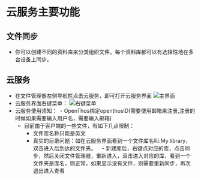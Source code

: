 # 云服务主要功能

## 文件同步
- 你可以创建不同的资料库来分类组织文件。每个资料库都可以有选择性地在多台设备上同步。

## 云服务
- 在文件管理器左侧导航栏点击云服务，即可打开云服务界面
  ![主界面](https://github.com/openthos/desktop-analysis/blob/master/image/HomeUI.png)
- 云服务界面右键菜单：
  ![右键菜单](https://github.com/openthos/desktop-analysis/blob/master/image/menu_folder.png)
- 云服务使用须知：
  - OpenThos绑定openthosID(需要使用邮箱来注册,注册的时候如果需要输入用户名，需要输入邮箱)
  - 目前由于客户端的一些文件，有如下几点限制：
    - 文件库名称只能是英文
    - 真实的目录问题：如在云服务界面看到一个文件库名叫:My library，双击进入后到达的文件夹。
    - 新建库后，右键点对应的库，点击同步，然后关闭文件管理器，重新进入，双击进入对应的库，看到一个文件夹是库名，则正常，如果显示没有文件，则需要重新同步，再次退出进入查看

